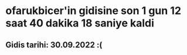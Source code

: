# ofarukbicer'in gidisine son 1 gun 12 saat 40 dakika 18 saniye kaldi

## Gidis tarihi: 30.09.2022 :(